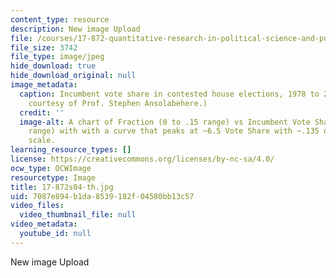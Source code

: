 ```yaml
---
content_type: resource
description: New image Upload
file: /courses/17-872-quantitative-research-in-political-science-and-public-policy-spring-2004/7087e894b1da8539182f04580bb13c57_17-872s04-th.jpg
file_size: 3742
file_type: image/jpeg
hide_download: true
hide_download_original: null
image_metadata:
  caption: Incumbent vote share in contested house elections, 1978 to 2000. (Image
    courtesy of Prof. Stephen Ansolabehere.)
  credit: ''
  image-alt: A chart of Fraction (0 to .15 range) vs Incumbent Vote Share (.2 to 1
    range) with with a curve that peaks at ~6.5 Vote Share with ~.135 on the Fraction
    scale.
learning_resource_types: []
license: https://creativecommons.org/licenses/by-nc-sa/4.0/
ocw_type: OCWImage
resourcetype: Image
title: 17-872s04-th.jpg
uid: 7087e894-b1da-8539-182f-04580bb13c57
video_files:
  video_thumbnail_file: null
video_metadata:
  youtube_id: null
---
```

New image Upload
